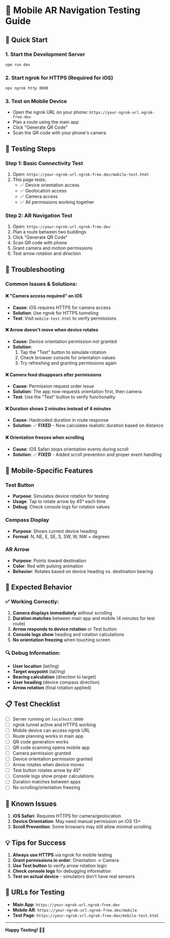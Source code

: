 # 🎯 Mobile AR Navigation Testing Guide

## 🚀 Quick Start

### 1. **Start the Development Server**
```bash
npm run dev
```

### 2. **Start ngrok for HTTPS (Required for iOS)**
```bash
npx ngrok http 8080
```

### 3. **Test on Mobile Device**
- Open the ngrok URL on your phone: `https://your-ngrok-url.ngrok-free.dev`
- Plan a route using the main app
- Click "Generate QR Code" 
- Scan the QR code with your phone's camera

## 🧪 Testing Steps

### **Step 1: Basic Connectivity Test**
1. Open: `https://your-ngrok-url.ngrok-free.dev/mobile-test.html`
2. This page tests:
   - ✅ Device orientation access
   - ✅ Geolocation access  
   - ✅ Camera access
   - ✅ All permissions working together

### **Step 2: AR Navigation Test**
1. Open: `https://your-ngrok-url.ngrok-free.dev`
2. Plan a route between two buildings
3. Click "Generate QR Code"
4. Scan QR code with phone
5. Grant camera and motion permissions
6. Test arrow rotation and direction

## 🔧 Troubleshooting

### **Common Issues & Solutions:**

#### **❌ "Camera access required" on iOS**
- **Cause**: iOS requires HTTPS for camera access
- **Solution**: Use ngrok for HTTPS tunneling
- **Test**: Visit `mobile-test.html` to verify permissions

#### **❌ Arrow doesn't move when device rotates**
- **Cause**: Device orientation permission not granted
- **Solution**: 
  1. Tap the "Test" button to simulate rotation
  2. Check browser console for orientation values
  3. Try refreshing and granting permissions again

#### **❌ Camera feed disappears after permissions**
- **Cause**: Permission request order issue
- **Solution**: The app now requests orientation first, then camera
- **Test**: Use the "Test" button to verify functionality

#### **❌ Duration shows 2 minutes instead of 4 minutes**
- **Cause**: Hardcoded duration in route response
- **Solution**: ✅ **FIXED** - Now calculates realistic duration based on distance

#### **❌ Orientation freezes when scrolling**
- **Cause**: iOS Safari stops orientation events during scroll
- **Solution**: ✅ **FIXED** - Added scroll prevention and proper event handling

## 📱 Mobile-Specific Features

### **Test Button**
- **Purpose**: Simulates device rotation for testing
- **Usage**: Tap to rotate arrow by 45° each time
- **Debug**: Check console logs for rotation values

### **Compass Display**
- **Purpose**: Shows current device heading
- **Format**: N, NE, E, SE, S, SW, W, NW + degrees

### **AR Arrow**
- **Purpose**: Points toward destination
- **Color**: Red with pulsing animation
- **Behavior**: Rotates based on device heading vs. destination bearing

## 🎯 Expected Behavior

### **✅ Working Correctly:**
1. **Camera displays immediately** without scrolling
2. **Duration matches** between main app and mobile (4 minutes for test route)
3. **Arrow responds to device rotation** or Test button
4. **Console logs show** heading and rotation calculations
5. **No orientation freezing** when touching screen

### **🔍 Debug Information:**
- **User location** (lat/lng)
- **Target waypoint** (lat/lng) 
- **Bearing calculation** (direction to target)
- **User heading** (device compass direction)
- **Arrow rotation** (final rotation applied)

## 📋 Test Checklist

- [ ] Server running on `localhost:8080`
- [ ] ngrok tunnel active and HTTPS working
- [ ] Mobile device can access ngrok URL
- [ ] Route planning works in main app
- [ ] QR code generation works
- [ ] QR code scanning opens mobile app
- [ ] Camera permission granted
- [ ] Device orientation permission granted
- [ ] Arrow rotates when device moves
- [ ] Test button rotates arrow by 45°
- [ ] Console logs show proper calculations
- [ ] Duration matches between apps
- [ ] No scrolling/orientation freezing

## 🚨 Known Issues

1. **iOS Safari**: Requires HTTPS for camera/geolocation
2. **Device Orientation**: May need manual permission on iOS 13+
3. **Scroll Prevention**: Some browsers may still allow minimal scrolling

## 💡 Tips for Success

1. **Always use HTTPS** via ngrok for mobile testing
2. **Grant permissions in order**: Orientation → Camera
3. **Use Test button** to verify arrow rotation logic
4. **Check console logs** for debugging information
5. **Test on actual device** - simulators don't have real sensors

## 🔗 URLs for Testing

- **Main App**: `https://your-ngrok-url.ngrok-free.dev`
- **Mobile AR**: `https://your-ngrok-url.ngrok-free.dev/mobile`
- **Test Page**: `https://your-ngrok-url.ngrok-free.dev/mobile-test.html`

---

**Happy Testing! 🎯📱**
